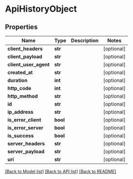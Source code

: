 # ApiHistoryObject

## Properties
Name | Type | Description | Notes
------------ | ------------- | ------------- | -------------
**client_headers** | **str** |  | [optional] 
**client_payload** | **str** |  | [optional] 
**client_user_agent** | **str** |  | [optional] 
**created_at** | **str** |  | [optional] 
**duration** | **int** |  | [optional] 
**http_code** | **int** |  | [optional] 
**http_method** | **str** |  | [optional] 
**id** | **str** |  | [optional] 
**ip_address** | **str** |  | [optional] 
**is_error_client** | **bool** |  | [optional] 
**is_error_server** | **bool** |  | [optional] 
**is_success** | **bool** |  | [optional] 
**server_headers** | **str** |  | [optional] 
**server_payload** | **str** |  | [optional] 
**uri** | **str** |  | [optional] 

[[Back to Model list]](../README.md#documentation-for-models) [[Back to API list]](../README.md#documentation-for-api-endpoints) [[Back to README]](../README.md)


